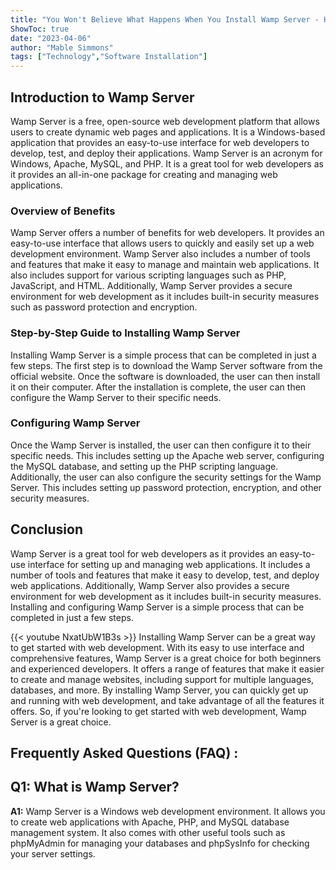 ```yaml
---
title: "You Won't Believe What Happens When You Install Wamp Server - Here's How!"
ShowToc: true 
date: "2023-04-06"
author: "Mable Simmons" 
tags: ["Technology","Software Installation"]
---
```

## Introduction to Wamp Server

Wamp Server is a free, open-source web development platform that allows users to create dynamic web pages and applications. It is a Windows-based application that provides an easy-to-use interface for web developers to develop, test, and deploy their applications. Wamp Server is an acronym for Windows, Apache, MySQL, and PHP. It is a great tool for web developers as it provides an all-in-one package for creating and managing web applications.

### Overview of Benefits

Wamp Server offers a number of benefits for web developers. It provides an easy-to-use interface that allows users to quickly and easily set up a web development environment. Wamp Server also includes a number of tools and features that make it easy to manage and maintain web applications. It also includes support for various scripting languages such as PHP, JavaScript, and HTML. Additionally, Wamp Server provides a secure environment for web development as it includes built-in security measures such as password protection and encryption.

### Step-by-Step Guide to Installing Wamp Server

Installing Wamp Server is a simple process that can be completed in just a few steps. The first step is to download the Wamp Server software from the official website. Once the software is downloaded, the user can then install it on their computer. After the installation is complete, the user can then configure the Wamp Server to their specific needs.

### Configuring Wamp Server

Once the Wamp Server is installed, the user can then configure it to their specific needs. This includes setting up the Apache web server, configuring the MySQL database, and setting up the PHP scripting language. Additionally, the user can also configure the security settings for the Wamp Server. This includes setting up password protection, encryption, and other security measures.

## Conclusion

Wamp Server is a great tool for web developers as it provides an easy-to-use interface for setting up and managing web applications. It includes a number of tools and features that make it easy to develop, test, and deploy web applications. Additionally, Wamp Server also provides a secure environment for web development as it includes built-in security measures. Installing and configuring Wamp Server is a simple process that can be completed in just a few steps.

{{< youtube NxatUbW1B3s >}} 
Installing Wamp Server can be a great way to get started with web development. With its easy to use interface and comprehensive features, Wamp Server is a great choice for both beginners and experienced developers. It offers a range of features that make it easier to create and manage websites, including support for multiple languages, databases, and more. By installing Wamp Server, you can quickly get up and running with web development, and take advantage of all the features it offers. So, if you're looking to get started with web development, Wamp Server is a great choice.

## Frequently Asked Questions (FAQ) :
## Q1: What is Wamp Server?

**A1:** Wamp Server is a Windows web development environment. It allows you to create web applications with Apache, PHP, and MySQL database management system. It also comes with other useful tools such as phpMyAdmin for managing your databases and phpSysInfo for checking your server settings.





